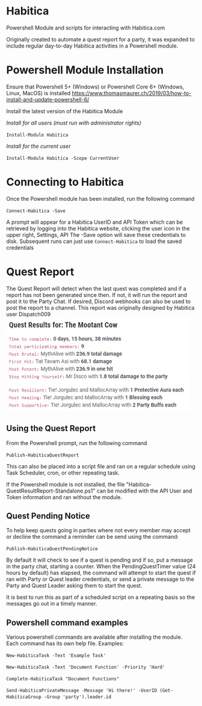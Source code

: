 # Habitica
Powershell Module and scripts for interacting with Habitica.com

Originally created to automate a quest report for a party, it was expanded to include regular day-to-day Habitica activities in a Powershell module.

# Powershell Module Installation
Ensure that Powershell 5+ (Windows) or Powershell Core 6+ (Windows, Linux, MacOS) is installed
https://www.thomasmaurer.ch/2019/03/how-to-install-and-update-powershell-6/

Install the latest version of the Habitica Module

_Install for all users (must run with administrator rights)_

`Install-Module Habitica`

_Install for the current user_

`Install-Module Habitica -Scope CurrentUser`

# Connecting to Habitica
Once the Powershell module has been installed, run the following command

`Connect-Habitica -Save`

A prompt will appear for a Habitica UserID and API Token which can be retrieved by logging into the Habitica website, clicking the user icon in the upper right, Settings, API
The -Save option will save these credentials to disk.  Subsequent runs can just use `Connect-Habitica` to load the saved credentials

# Quest Report
The Quest Report will detect when the last quest was completed and if a report has not been generated since then.  If not, it will run the report and post it to the Party Chat.  If desired, Discord webhooks can also be used to post the report to a channel. This report was originally designed by Habitica user Dispatch009
 <br /> ![alt text](./images/Quest-Results.jpg)

## Using the Quest Report
From the Powershell prompt, run the following command

`Publish-HabiticaQuestReport`

This can also be placed into a script file and ran on a regular schedule using Task Scheduler, cron, or other repeating task.

If the Powershell module is not installed, the file "Habitica-QuestResultReport-Standalone.ps1" can be modified with the API User and Token information and ran without the module.

## Quest Pending Notice
To help keep quests going in parties where not every member may accept or decline the command a reminder can be send using the command:

`Publish-HabiticaQuestPendingNotice`

By default it will check to see if a quest is pending and if so, put a message in the party chat, starting a counter.  When the PendingQuestTimer value (24 hours by default) has elapsed, the command will attempt to start the quest if ran with Party or Quest leader credentials, or send a private message to the Party and Quest Leader asking them to start the quest.

It is best to run this as part of a scheduled script on a repeating basis so the messages go out in a timely manner.

## Powershell command examples
Various powershell commands are available after installing the module.  Each command has its own help file.
Examples:

`New-HabiticaTask -Text 'Example Task'`

`New-HabiticaTask -Text 'Document Function' -Priority 'Hard'`

`Complete-HabiticaTask "Document Functions"`

`Send-HabiticaPrivateMessage -Message 'Hi there!' -UserID (Get-HabiticaGroup -Group 'party').leader.id`
